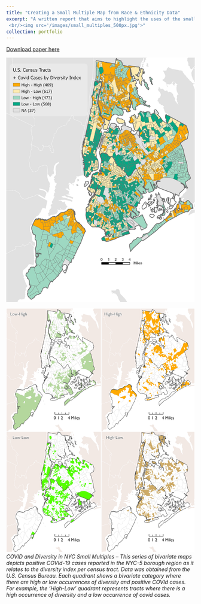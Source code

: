```yaml
---
title: "Creating a Small Multiple Map from Race & Ethnicity Data"
excerpt: "A written report that aims to highlight the uses of the small multiples principle using COVId-19 data in NYC.
 <br/><img src='/images/small_multiples_500px.jpg'>"
collection: portfolio
---
```


[Download paper here](https://github.com/klmoy/klmoy.github.io/blob/master/files/Moy_assignmentNine.pdf)

![Bivariate map](/images/covid_idx_bivariate.jpg "Bivariate map")



![Small multiples](/images/idx_by_covid_small_multiples.jpg "Small multiples")
*COVID and Diversity in NYC Small Multiples – This series of bivariate maps depicts positive COVId-19 cases reported in the NYC-5 borough region as it relates to the diversity index per census tract. Data was obtained from the U.S. Census Bureau. Each quadrant shows a bivariate category where there are high or low occurrences of diversity and positive COVId cases. For example, the ‘High-Low’ quadrant represents tracts where there is a high occurrence of diversity and a low occurrence of covid cases.*
